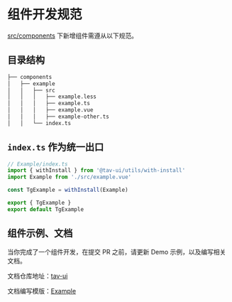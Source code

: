 # 组件开发规范

[src/components](https://github.com/zgsgs/zgsgs/packges/components) 下新增组件需遵从以下规范。

## 目录结构

```bash
├── components
│   ├── example
│   │   ├── src
│   │   │   ├── example.less
│   │   │   ├── example.ts
│   │   │   ├── example.vue
│   │   │   ├── example-other.ts
│   │   └── index.ts
```

## `index.ts` 作为统一出口

```ts
// Example/index.ts
import { withInstall } from '@tav-ui/utils/with-install'
import Example from './src/example.vue'

const TgExample = withInstall(Example)

export { TgExample }
export default TgExample
```

## 组件示例、文档

当你完成了一个组件开发，在提交 PR 之前，请更新 Demo 示例，以及编写相关文档。

文档仓库地址：[tav-ui](https://github.com/zgsgs/tav-ui)

文档编写模版：[Example](../components/example)
